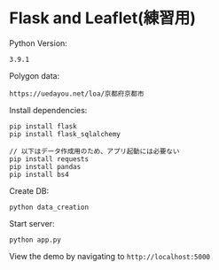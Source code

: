 Flask and Leaflet(練習用)
=================

Python Version:

```
3.9.1
```

Polygon data:
```
https://uedayou.net/loa/京都府京都市

```

Install dependencies:

```
pip install flask
pip install flask_sqlalchemy

// 以下はデータ作成用のため、アプリ起動には必要ない
pip install requests
pip install pandas
pip install bs4
```

Create DB:
```
python data_creation
```

Start server:

```
python app.py
```

View the demo by navigating to `http://localhost:5000`
